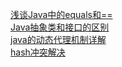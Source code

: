 [浅谈Java中的equals和==](http://www.cnblogs.com/dolphin0520/p/3592500.html)<br>
[Java抽象类和接口的区别](http://www.cnblogs.com/beanmoon/archive/2012/12/06/2805221.html)<br>
[java的动态代理机制详解](http://www.cnblogs.com/xiaoluo501395377/p/3383130.html)<br>
[hash冲突解决](http://www.cnblogs.com/jillzhang/archive/2006/11/03/548671.html)<br>
